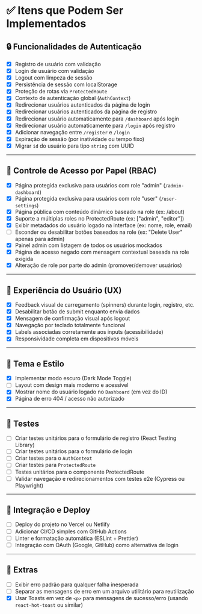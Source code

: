 # ✅ Itens que Podem Ser Implementados

## 🔒 Funcionalidades de Autenticação
- [x] Registro de usuário com validação
- [x] Login de usuário com validação
- [x] Logout com limpeza de sessão
- [x] Persistência de sessão com localStorage
- [x] Proteção de rotas via `ProtectedRoute`
- [x] Contexto de autenticação global (`AuthContext`)
- [x] Redirecionar usuários autenticados da página de login
- [x] Redirecionar usuários autenticados da página de registro
- [x] Redirecionar usuário automaticamente para `/dashboard` após login
- [x] Redirecionar usuário automaticamente para `/login` após registro
- [x] Adicionar navegação entre `/register` e `/login`
- [x] Expiração de sessão (por inatividade ou tempo fixo)
- [x] Migrar `id` do usuário para tipo `string` com UUID

---

## 🎯 Controle de Acesso por Papel (RBAC)
- [x] Página protegida exclusiva para usuários com role "admin" (`/admin-dashboard`)
- [x] Página protegida exclusiva para usuários com role "user" (`/user-settings`)
- [x] Página pública com conteúdo dinâmico baseado na role (ex: /about)
- [x] Suporte a múltiplas roles no ProtectedRoute (ex: ["admin", "editor"])
- [x] Exibir metadados do usuário logado na interface (ex: nome, role, email)
- [ ] Esconder ou desabilitar botões baseados na role (ex: "Delete User" apenas para admin)
- [x] Painel admin com listagem de todos os usuários mockados
- [x] Página de acesso negado com mensagem contextual baseada na role exigida
- [x] Alteração de role por parte do admin (promover/demover usuários)

---

## 🎨 Experiência do Usuário (UX)
- [x] Feedback visual de carregamento (spinners) durante login, registro, etc.
- [x] Desabilitar botão de submit enquanto envia dados
- [x] Mensagem de confirmação visual após logout
- [x] Navegação por teclado totalmente funcional
- [x] Labels associadas corretamente aos inputs (acessibilidade)
- [x] Responsividade completa em dispositivos móveis

---

## 🌙 Tema e Estilo
- [x] Implementar modo escuro (Dark Mode Toggle)
- [ ] Layout com design mais moderno e acessível
- [x] Mostrar nome do usuário logado no `Dashboard` (em vez do ID)
- [x] Página de erro 404 / acesso não autorizado

---

## 🧪 Testes
- [ ] Criar testes unitários para o formulário de registro (React Testing Library)
- [ ] Criar testes unitários para o formulário de login
- [ ] Criar testes para o `AuthContext`
- [ ] Criar testes para `ProtectedRoute`
- [ ] Testes unitários para o componente ProtectedRoute
- [ ] Validar navegação e redirecionamentos com testes e2e (Cypress ou Playwright)

---

## 🚀 Integração e Deploy
- [ ] Deploy do projeto no Vercel ou Netlify
- [ ] Adicionar CI/CD simples com GitHub Actions
- [ ] Linter e formatação automática (ESLint + Prettier)
- [ ] Integração com OAuth (Google, GitHub) como alternativa de login

---

## 📄 Extras
- [ ] Exibir erro padrão para qualquer falha inesperada
- [ ] Separar as mensagens de erro em um arquivo utilitário para reutilização
- [x] Usar Toasts em vez de `<p>` para mensagens de sucesso/erro (usando `react-hot-toast` ou similar)